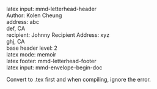 latex input:	mmd-letterhead-header  
Author:	Kolen Cheung  
address:	abc  
	def, CA  
recipient:	Johnny
Recipient Address:	xyz  
	ghj, CA  
base header level:	2  
latex mode:	memoir  
latex footer:	mmd-letterhead-footer  
latex input:	mmd-envelope-begin-doc  

Convert to .tex first and when compiling, ignore the error.